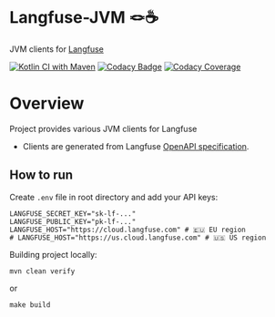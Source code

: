 # Langfuse-JVM 🪢☕️
JVM clients for [Langfuse](https://api.reference.langfuse.com)

[![Kotlin CI with Maven](https://github.com/kpavlov/langfuse-jvm/actions/workflows/maven.yml/badge.svg?branch=main)](https://github.com/kpavlov/langfuse-jvm/actions/workflows/maven.yml)
[![Codacy Badge](https://app.codacy.com/project/badge/Grade/b213cf0965cb47dba3bdd67e3b463e08)](https://app.codacy.com/gh/kpavlov/langfuse-jvm/dashboard?utm_source=gh&utm_medium=referral&utm_content=&utm_campaign=Badge_grade)
[![Codacy Coverage](https://app.codacy.com/project/badge/Coverage/b213cf0965cb47dba3bdd67e3b463e08)](https://app.codacy.com/gh/kpavlov/langfuse-jvm/dashboard?utm_source=gh&utm_medium=referral&utm_content=&utm_campaign=Badge_coverage)

# Overview

Project provides various JVM clients for Langfuse

- Clients are generated from Langfuse [OpenAPI specification](https://api.reference.langfuse.com).

## How to run

Create `.env` file in root directory and add your API keys:

```dotenv
LANGFUSE_SECRET_KEY="sk-lf-..."
LANGFUSE_PUBLIC_KEY="pk-lf-..."
LANGFUSE_HOST="https://cloud.langfuse.com" # 🇪🇺 EU region
# LANGFUSE_HOST="https://us.cloud.langfuse.com" # 🇺🇸 US region
```

Building project locally:
```shell
mvn clean verify
```
or
```shell
make build
```

